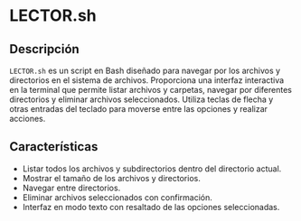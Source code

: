 # LECTOR.sh

## Descripción

`LECTOR.sh` es un script en Bash diseñado para navegar por los archivos y directorios en el sistema de archivos. Proporciona una interfaz interactiva en la terminal que permite listar archivos y carpetas, navegar por diferentes directorios y eliminar archivos seleccionados. Utiliza teclas de flecha y otras entradas del teclado para moverse entre las opciones y realizar acciones.

## Características

- Listar todos los archivos y subdirectorios dentro del directorio actual.
- Mostrar el tamaño de los archivos y directorios.
- Navegar entre directorios.
- Eliminar archivos seleccionados con confirmación.
- Interfaz en modo texto con resaltado de las opciones seleccionadas.
